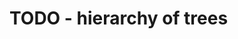 
<!-- ======================================================================= -->
# TODO - hierarchy of trees
